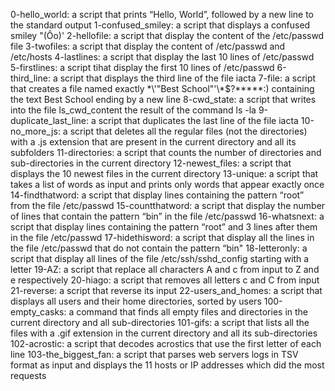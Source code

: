 0-hello_world: a script that prints “Hello, World”, followed by a new line to the standard output
1-confused_smiley: a script that displays a confused smiley "(Ôo)'
2-hellofile: a script that display the content of the /etc/passwd file
3-twofiles: a script that display the content of /etc/passwd and /etc/hosts
4-lastlines: a script that display the last 10 lines of /etc/passwd
5-firstlines: a script tihat display the first 10 lines of /etc/passwd
6-third_line: a script that displays the third line of the file iacta
7-file: a script that creates a file named exactly \*\\'"Best School"\'\\*$\?\*\*\*\*\*:) containing the text Best School ending by a new line
8-cwd_state: a script that writes into the file ls_cwd_content the result of the command ls -la
9-duplicate_last_line: a script that duplicates the last line of the file iacta
10-no_more_js: a script that deletes all the regular files (not the directories) with a .js extension that are present in the current directory and all its subfolders
11-directories: a script that counts the number of directories and sub-directories in the current directory
12-newest_files: a script that displays the 10 newest files in the current directory
13-unique: a script that takes a list of words as input and prints only words that appear exactly once
14-findthatword: a script that display lines containing the pattern “root” from the file /etc/passwd
15-countthatword: a script that display the number of lines that contain the pattern “bin” in the file /etc/passwd
16-whatsnext: a script that display lines containing the pattern “root” and 3 lines after them in the file /etc/passwd
17-hidethisword: a script that display all the lines in the file /etc/passwd that do not contain the pattern “bin"
18-letteronly: a script that display all lines of the file /etc/ssh/sshd_config starting with a letter
19-AZ: a script that replace all characters A and c from input to Z and e respectively
20-hiago: a script that removes all letters c and C from input
21-reverse: a script that reverse its input
22-users_and_homes: a script that displays all users and their home directories, sorted by users
100-empty_casks: a command that finds all empty files and directories in the current directory and all sub-directories
101-gifs: a script that lists all the files with a .gif extension in the current directory and all its sub-directories
102-acrostic: a script that decodes acrostics that use the first letter of each line
103-the_biggest_fan: a script that parses web servers logs in TSV format as input and displays the 11 hosts or IP addresses which did the most requests
